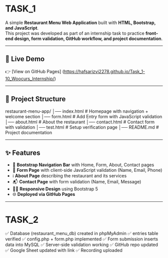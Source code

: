 # TASK_1

A simple **Restaurant Menu Web Application** built with **HTML, Bootstrap, and JavaScript**.  
This project was developed as part of an internship task to practice **front-end design, form validation, GitHub workflow, and project documentation**.

---

## 🚀 Live Demo
👉 [View on GitHub Pages] (https://hafsarizvi2278.github.io/Task_1-10_Woocurs_Internship/)

---

## 📂 Project Structure
restaurant-menu-app/
│── index.html # Homepage with navigation + welcome section
│── form.html # Add Entry form with JavaScript validation
│── about.html # About the restaurant
│── contact.html # Contact form with validation
│── test.html # Setup verification page
│── README.md # Project documentation



---

## ✨ Features
- 📌 **Bootstrap Navigation Bar** with Home, Form, About, Contact pages  
- 📝 **Form Page** with client-side JavaScript validation (Name, Email, Phone)  
- ℹ️ **About Page** describing the restaurant and its services  
- 📬 **Contact Page** with form validation (Name, Email, Message)  
- 👩‍💻 **Responsive Design** using Bootstrap 5  
- 🌐 **Deployed via GitHub Pages**  

---
# TASK_2


✅ Database (restaurant_menu_db) created in phpMyAdmin
✅ entries table verified
✅ config.php + form.php implemented
✅ Form submission inserts data into MySQL
✅ Server-side validation working
✅ GitHub repo updated
✅ Google Sheet updated with link
✅ Recording uploaded
